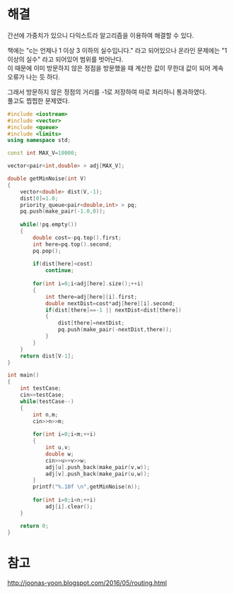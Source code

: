 # 해결 
간선에 가중치가 있으니 다익스트라 알고리즘을 이용하여 해결할 수 있다.  

책에는 "c는 언제나 1 이상 3 이하의 실수입니다." 라고 되어있으나 온라인 문제에는 "1 이상의 실수" 라고 되어있어 범위를 벗어난다.  
이 때문에 이미 방문하지 않은 정점을 방문했을 때 계산한 값이 무한대 값이 되어 계속 오류가 나는 듯 하다.  

그래서 방문하지 않은 정점의 거리를 -1로 저장하여 따로 처리하니 통과하였다.  
풀고도 찝찝한 문제였다.  
```c++
#include <iostream>
#include <vector>
#include <queue>
#include <limits>
using namespace std;

const int MAX_V=10000;

vector<pair<int,double> > adj[MAX_V];

double getMinNoise(int V)
{
    vector<double> dist(V,-1);
    dist[0]=1.0;
    priority_queue<pair<double,int> > pq;
    pq.push(make_pair(-1.0,0));
    
    while(!pq.empty())
    {
        double cost=-pq.top().first;
        int here=pq.top().second;
        pq.pop();
        
        if(dist[here]<cost)
            continue;
        
        for(int i=0;i<adj[here].size();++i)
        {
            int there=adj[here][i].first;
            double nextDist=cost*adj[here][i].second;
            if(dist[there]==-1 || nextDist<dist[there])
            {
                dist[there]=nextDist;
                pq.push(make_pair(-nextDist,there));
            }
        }
    }
    return dist[V-1];
}

int main()
{
    int testCase;
    cin>>testCase;
    while(testCase--)
    {
        int n,m;
        cin>>n>>m;
        
        for(int i=0;i<m;++i)
        {
            int u,v;
            double w;
            cin>>u>>v>>w;
            adj[u].push_back(make_pair(v,w));
            adj[v].push_back(make_pair(u,w));
        }
        printf("%.10f \n",getMinNoise(n));
        
        for(int i=0;i<n;++i)
            adj[i].clear();
    }

    return 0;
}
```
# 참고 
http://joonas-yoon.blogspot.com/2016/05/routing.html
